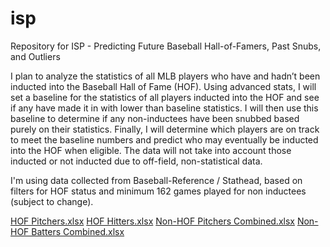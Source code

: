 # isp
Repository for ISP - Predicting Future Baseball Hall-of-Famers, Past Snubs, and Outliers

I plan to analyze the statistics of all MLB players who have and hadn’t been inducted 
into the Baseball Hall of Fame (HOF). Using advanced stats, I will set a baseline for the
statistics of all players inducted into the HOF and see if any have made it in with lower
than baseline statistics. I will then use this baseline to determine if any non-inductees
have been snubbed based purely on their statistics. Finally, I will determine which
players are on track to meet the baseline numbers and predict who may eventually be
inducted into the HOF when eligible. The data will not take into account those inducted
or not inducted due to off-field, non-statistical data.

I'm using data collected from Baseball-Reference / Stathead, based on filters for HOF 
status and minimum 162 games played for non inductees (subject to change).

[HOF Pitchers.xlsx](https://github.com/user-attachments/files/15817622/HOF.Pitchers.xlsx)
[HOF Hitters.xlsx](https://github.com/user-attachments/files/15817621/HOF.Hitters.xlsx)
[Non-HOF Pitchers Combined.xlsx](https://github.com/user-attachments/files/15817620/Non-HOF.Pitchers.Combined.xlsx)
[Non-HOF Batters Combined.xlsx](https://github.com/user-attachments/files/15817619/Non-HOF.Batters.Combined.xlsx)
